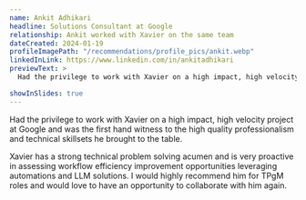```yaml
---
name: Ankit Adhikari
headline: Solutions Consultant at Google
relationship: Ankit worked with Xavier on the same team
dateCreated: 2024-01-19
profileImagePath: "/recommendations/profile_pics/ankit.webp"
linkedInLink: https://www.linkedin.com/in/ankitadhikari
previewText: >
  Had the privilege to work with Xavier on a high impact, high velocity project at Google and was the first hand witness to the high quality professionalism and technical skillsets...

showInSlides: true
---
```


Had the privilege to work with Xavier on a high impact, high velocity project at
Google and was the first hand witness to the high quality professionalism and
technical skillsets he brought to the table.

Xavier has a strong technical
problem solving acumen and is very proactive in assessing workflow efficiency
improvement opportunities leveraging automations and LLM solutions. I would
highly recommend him for TPgM roles and would love to have an opportunity to
collaborate with him again.
